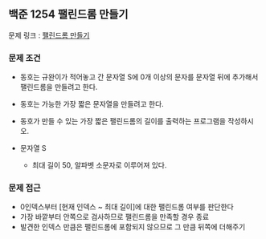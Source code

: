 ## 백준 1254 팰린드롬 만들기

문제 링크 : [팰린드롬 만들기](https://www.acmicpc.net/problem/1254)

### 문제 조건

- 동호는 규완이가 적어놓고 간 문자열 S에 0개 이상의 문자를 문자열 뒤에 추가해서 팰린드롬을 만들려고 한다.
- 동호는 가능한 가장 짧은 문자열을 만들려고 한다.
- 동호가 만들 수 있는 가장 짧은 팰린드롬의 길이를 출력하는 프로그램을 작성하시오.

- 문자열 S
    - 최대 길이 50, 알파벳 소문자로 이루어져 있다.

### 문제 접근

- 0인덱스부터 [현재 인덱스 ~ 최대 길이]에 대한 팰린드롬 여부를 판단한다
- 가장 바깥부터 안쪽으로 검사하므로 팰린드롬을 만족할 경우 종료
- 발견한 인덱스 만큼은 팰린드롬에 포함되지 않으므로 그 만큼 뒤쪽에 더해주기